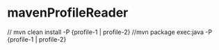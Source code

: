 # mavenProfileReader
 // mvn clean install -P {profile-1 | profile-2}
  //mvn package exec:java -P {profile-1 | profile-2}
